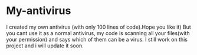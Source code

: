 # My-antivirus
I created my own antivirus (with only 100 lines of code).Hope you like it)
But you cant use it as a normal antivirus, my code is scanning all your files(with your permission) and says which of them can be a virus.
I still work on this project and i will update it soon.
